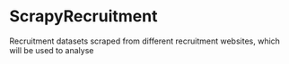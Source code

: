 # ScrapyRecruitment
Recruitment datasets  scraped from different recruitment websites, which will be used to analyse 
